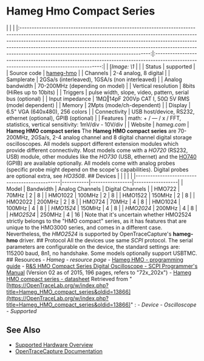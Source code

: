 # Hameg Hmo Compact Series
| | | |:-----------------------------------------------------------------------------------------------------------------------------------------------------------------------------------------------------------------------------------------------------------------------------------------------------------------------------------------------------------------------------:|:--------------------------------------------------------------------------------------------------------------------------------------:| | [*Image: \1* | | | Status | supported | | Source code | [hameg-hmo](http://github.com/OpenTraceLab/?p=OpenTraceCapture.git;a=tree;f=src/hardware/hameg-hmo) | | Channels | 2-4 analog, 8 digital | | Samplerate | 2GSa/s (interleaved), 1GSA/s (non interleaved) | | Analog bandwidth | 70-200MHz (depending on model) | | Vertical resolution | 8bits (HiRes up to 10bits) | | Triggers | pulse width, slope, video, pattern, serial bus (optional) | | Input impedance | 1MΩ‖14pF 200Vp CAT I, 50Ω 5V RMS (model dependent) | | Memory | 2Mpts (mode/ch-dependent) | | Display | 6.5" VGA (640x480), 256 colors | | Connectivity | USB host/device, RS232, ethernet (optional), GPIB (optional) | | Features | math: + / — / x / FFT, statistics, vertical sensitivity: 1mV/div - 10V/div | | Website | *hameg.com* | **Hameg HMO compact series** The **Hameg HMO compact series** are 70-200MHz, 2GSa/s, 2-4 analog channel and 8 digital channel digital storage oscilloscopes. All models support different extension modules which provide different connectivity. Most models come with a *HO720* (RS232, USB) module, other modules like the *HO730* (USB, ethernet) and the [HO740](https://OpenTraceLab.org/w/index.php?title=Hameg_HO740&action=edit&redlink=1 "Hameg HO740 \(page does not exist\)") (GPIB) are available optionally. All models come with analog probes (specific probe might depend on the scope's capabilities). Digital probes are optional extra, see *HO3508*. ## Devices | | | | | |-----------------------------------------------|-----------|-----------------|------------------| | Model | Bandwidth | Analog Channels | Digital Channels | | HMO722 | 70MHz | 2 | 8 | | HMO1022 | 100MHz | 2 | 8 | | HMO1522 | 150MHz | 2 | 8 | | HMO2022 | 200MHz | 2 | 8 | | HMO724 | 70MHz | 4 | 8 | | HMO1024 | 100MHz | 4 | 8 | | *HMO1524* | 150MHz | 4 | 8 | | *HMO2024* | 200MHz | 4 | 8 | | *HMO2524* | 250MHz | 4 | 16 | Note that it's uncertain whether HMO2524 strictly belongs to the "HMO compact" series, as it has features that are unique to the HMO3000 series, and comes in a different case. Nevertheless, the *HMO2524* is supported by OpenTraceCapture's **hameg-hmo** driver. ## Protocol All the devices use same *SCPI* protocol. The serial parameters are configurable on the device, the standard settings are: 115200 baud, 8n1, no handshake. Some models optionally support USBTMC. ## Resources \- *Hameg - resource page* \- [Hameg HMO - programming guide](http://midas.herts.ac.uk/helpsheets/hameg_scpi_hmo72.pdf) \- [R&S HMO Compact Series Digital Oscilloscope - SCPI Programmer's Manual](https://cdn.rohde-schwarz.com/pws/dl_downloads/dl_common_library/dl_manuals/gb_1/h/hmo72x_202x/HMO72x_202x_SCPI_ProgrammersManual_en_02.pdf) (Version 02 as of 2015, 196 pages, refers to "72x_202x") \- [Hameg HMO compact series - datasheet](http://www.soselectronic.cz/a_info/resource/l/hameg/HAMEG_Addendum_HMO_EN%5B1%5D.pdf)
Retrieved from "[https://OpenTraceLab.org/w/index.php?title=Hameg_HMO_compact_series&oldid=13866](https://OpenTraceLab.org/w/index.php?title=Hameg_HMO_compact_series&oldid=13866)"
: \- *Device* \- *Oscilloscope* \- *Supported*
## See Also
- [Supported Hardware Overview](../supported-hardware.md)
- [OpenTraceCapture Documentation](../../opentracecapture/overview.md)
